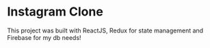 # Instagram Clone

This project was built with ReactJS, Redux for state management and Firebase for my db needs!
